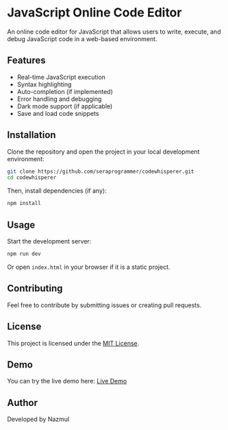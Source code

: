 # JavaScript Online Code Editor

An online code editor for JavaScript that allows users to write, execute, and debug JavaScript code in a web-based environment.

## Features
- Real-time JavaScript execution
- Syntax highlighting
- Auto-completion (if implemented)
- Error handling and debugging
- Dark mode support (if applicable)
- Save and load code snippets

## Installation
Clone the repository and open the project in your local development environment:

```sh
git clone https://github.com/seraprogrammer/codewhisperer.git
cd codewhisperer
```

Then, install dependencies (if any):

```sh
npm install
```

## Usage
Start the development server:

```sh
npm run dev
```

Or open `index.html` in your browser if it is a static project.

## Contributing
Feel free to contribute by submitting issues or creating pull requests.

## License
This project is licensed under the [MIT License](LICENSE).

## Demo
You can try the live demo here: [Live Demo](https://your-demo-link.com)

## Author
Developed by Nazmul

